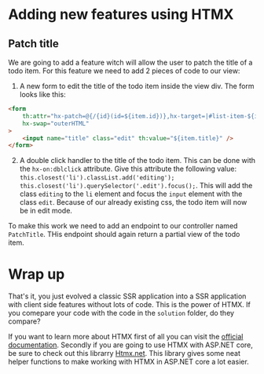# Adding new features using HTMX

## Patch title

We are going to add a feature witch will allow the user to patch the title of a todo item. For this feature we need to add 2 pieces of code to our view:

1. A new form to edit the title of the todo item inside the view div. The form looks like this:

```html
<form
	th:attr="hx-patch=@{/{id}(id=${item.id})},hx-target=|#list-item-${item.id}|"
	hx-swap="outerHTML"
>
	<input name="title" class="edit" th:value="${item.title}" />
</form>
```

2. A double click handler to the title of the todo item. This can be done with the `hx-on:dblclick` attribute. Give this attribute the following value: `this.closest('li').classList.add('editing'); this.closest('li').querySelector('.edit').focus();`. This will add the class `editing` to the `li` element and focus the `input` element with the class `edit`. Because of our already existing css, the todo item will now be in edit mode.

To make this work we need to add an endpoint to our controller named `PatchTitle`. THis endpoint should again return a partial view of the todo item.

# Wrap up

That's it, you just evolved a classic SSR application into a SSR application with client side features without lots of code. This is the power of HTMX. If you comepare your code with the code in the `solution` folder, do they compare?

If you want to learn more about HTMX first of all you can visit the [official documentation](https://htmx.org/).
Secondly if you are going to use HTMX with ASP.NET core, be sure to check out this librarry [Htmx.net](https://github.com/khalidabuhakmeh/Htmx.Net). This library gives some neat helper functions to make working with HTMX in ASP.NET core a lot easier.
